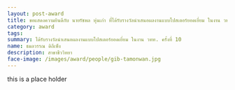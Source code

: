 ```yaml
---
layout: post-award
title: ขอแสดงความยินดีกับ นายรัชพล หุ่นเก่า ที่ได้รับรางวัลนำเสนอผลงานแบบโปสเตอร์ยอดเยี่ยม ในงาน วทท. ครั้งที่ 10
category: award
tags:
summary: ได้รับรางวัลนำเสนอผลงานแบบโปสเตอร์ยอดเยี่ยม ในงาน วทท. ครั้งที่ 10
name: ธมลวรรณ ดิถีเพ็ง
description: สาขาชีววิทยา
face-image: /images/award/people/gib-tamonwan.jpg
---
```

this is a place holder
